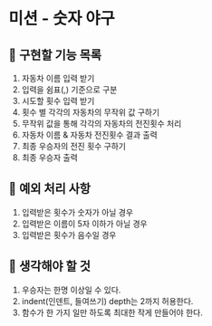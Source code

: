 # 미션 - 숫자 야구

## 🚀 구현할 기능 목록

1. 자동차 이름 입력 받기
2. 입력을 쉼표(,) 기준으로 구분
3. 시도할 횟수 입력 받기
4. 횟수 별 각각의 자동차의 무작위 값 구하기
5. 무작위 값을 통해 각각의 자동차의 전진횟수 처리
6. 자동차 이름 & 자동차 전진횟수 결과 출력
7. 최종 우승자의 전진 횟수 구하기
8. 최종 우승자 출력

## 🚨 예외 처리 사항

1. 입력받은 횟수가 숫자가 아닐 경우
2. 입력받은 이름이 5자 이하가 아닐 경우
3. 입력받은 횟수가 음수일 경우

## 🤔 생각해야 할 것

1. 우승자는 한명 이상일 수 있다.
2. indent(인덴트, 들여쓰기) depth는 2까지 허용한다.
3. 함수가 한 가지 일만 하도록 최대한 작게 만들어야 한다.
